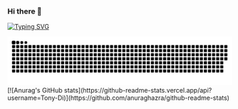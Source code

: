 ### Hi there 👋

[![Typing SVG](https://readme-typing-svg.demolab.com?font=Fira+Code&size=25&pause=1000&color=6993F7&background=3B4EFF00&width=435&lines=Why+are+you+reading+this+%F0%9F%A5%B5+%3F)](https://git.io/typing-svg)

<picture>
  <source media="(prefers-color-scheme: dark)" srcset="https://raw.githubusercontent.com/lxfriday/lxfriday/output/github-contribution-grid-snake-dark.svg">
  <source media="(prefers-color-scheme: light)" srcset="https://raw.githubusercontent.com/lxfriday/lxfriday/output/github-contribution-grid-snake.svg">
  <img alt="github contribution grid snake animation" src="https://raw.githubusercontent.com/lxfriday/lxfriday/output/github-contribution-grid-snake.svg">
</picture>
[![Anurag's GitHub stats](https://github-readme-stats.vercel.app/api?username=Tony-Di)](https://github.com/anuraghazra/github-readme-stats)
<!--
**Tony-Di/Tony-Di** is a ✨ _special_ ✨ repository because its `README.md` (this file) appears on your GitHub profile.

Here are some ideas to get you started:

- 🔭 I’m currently working on ...
- 🌱 I’m currently learning ...
- 👯 I’m looking to collaborate on ...
- 🤔 I’m looking for help with ...
- 💬 Ask me about ...
- 📫 How to reach me: ...
- 😄 Pronouns: ...
- ⚡ Fun fact: ...
-->
